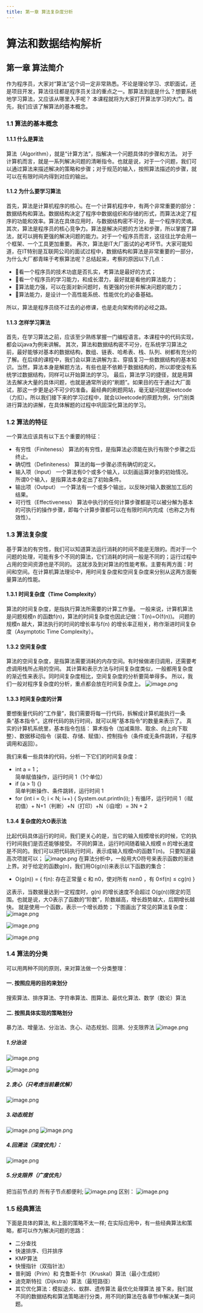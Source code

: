 ```yaml
---
title: 第一章 算法复杂度分析
---
```


# 算法和数据结构解析
## 第一章 算法简介
作为程序员，大家对“算法”这个词一定非常熟悉。不论是理论学习、求职面试，还是项目开发，算法往往都是程序员关注的重点之一。那算法到底是什么？想要系统地学习算法，又应该从哪里入手呢？
本课程就将为大家打开算法学习的大门。首先，我们应该了解算法的基本概念。
### 1.1 算法的基本概念
#### 1.1.1 什么是算法
算法（Algorithm），就是“计算方法”，指解决一个问题具体的步骤和方法。
对于计算机而言，就是一系列解决问题的清晰指令。也就是说，对于一个问题，我们可以通过算法来描述解决的策略和步骤；对于规范的输入，按照算法描述的步骤，就可以在有限时间内得到对应的输出。
#### 1.1.2 为什么要学习算法
首先，算法是计算机程序的核心。在一个计算机程序中，有两个非常重要的部分：数据结构和算法。数据结构决定了程序中数据组织和存储的形式，而算法决定了程序的功能和效率。算法在具体应用时，与数据结构密不可分，是一个程序的灵魂。
其次，算法是程序员的核心竞争力。算法是解决问题的方法和步骤，所以掌握了算法，就可以拥有更强的解决问题的能力。对于一个程序员而言，这往往比学会用一个框架、一个工具更加重要。
再次，算法是IT大厂面试的必考环节。大家可能知道，在IT特别是互联网公司的面试过程中，数据结构和算法是非常重要的一部分，为什么大厂都青睐于考察算法呢？总结起来，考察的原因以下几点：
- 看一个程序员的技术功底是否扎实，考算法是最好的方式；
- 看一个程序员的学习能力，和成长潜力，最好就是看他的算法能力；
- 算法能力强，可以在面对新问题时，有更强的分析并解决问题的能力；
- 算法能力，是设计一个高性能系统、性能优化的必备基础。

所以，算法是程序员绕不过去的必修课，也是走向架构师的必经之路。
#### 1.1.3 怎样学习算法
首先，在学习算法之前，应该至少熟练掌握一门编程语言。本课程中的代码实现，都会以java为例来讲解。
其次，算法和数据结构密不可分，在系统学习算法之前，最好能够对基本的数据结构，数组、链表、哈希表、栈、队列、树都有充分的了解。在后续的课程中，我们会以算法讲解为主、穿插复习一些数据结构的基本知识。当然，算法本身是解题方法，有些也是不依赖于数据结构的，所以即使没有系统学过数据结构，同样可以开始算法的学习。 
最后，算法学习的捷径，就是用算法去解决大量的具体问题，也就是通常所说的“刷题”。如果目的在于通过大厂面试，那这一步更是必不可少的准备。最经典的刷题网站，毫无疑问就是leetcode（力扣）。所以我们接下来的学习过程中，就会以leetcode的原题为例，分门别类进行算法的讲解，在具体解题的过程中巩固深化算法的学习。
### 1.2 算法的特征
一个算法应该具有以下五个重要的特征：
- 有穷性（Finiteness）
算法的有穷性，是指算法必须能在执行有限个步骤之后终止。
- 确切性（Definiteness）
算法的每一步骤必须有确切的定义。
- 输入项（Input）
一个算法有0个或多个输入，以刻画运算对象的初始情况。所谓0个输入，是指算法本身定出了初始条件。
- 输出项（Output）
一个算法有一个或多个输出，以反映对输入数据加工后的结果。
- 可行性（Effectiveness）
算法中执行的任何计算步骤都是可以被分解为基本的可执行的操作步骤，即每个计算步骤都可以在有限时间内完成（也称之为有效性）。
### 1.3 算法复杂度
基于算法的有穷性，我们可以知道算法运行消耗的时间不能是无限的。而对于一个问题的处理，可能有多个不同的算法，它们消耗的时间一般是不同的；运行过程中占用的空间资源也是不同的。
这就涉及到对算法的性能考察。主要有两方面：时间和空间。在计算机算法理论中，用时间复杂度和空间复杂度来分别从这两方面衡量算法的性能。
#### 1.3.1 时间复杂度（Time Complexity）
算法的时间复杂度，是指执行算法所需要的计算工作量。
一般来说，计算机算法是问题规模n 的函数f(n)，算法的时间复杂度也因此记做：T(n)=Ο(f(n))。
问题的规模n 越大，算法执行的时间的增长率与f(n) 的增长率正相关，称作渐进时间复杂度（Asymptotic Time Complexity）。
#### 1.3.2 空间复杂度
算法的空间复杂度，是指算法需要消耗的内存空间。有时候做递归调用，还需要考虑调用栈所占用的空间。
其计算和表示方法与时间复杂度类似，一般都用复杂度的渐近性来表示。同时间复杂度相比，空间复杂度的分析要简单得多。
所以，我们一般对程序复杂度的分析，重点都会放在时间复杂度上。
![image.png](https://cdn.jsdelivr.net/gh/Control-body/tuChuang/2022/04/image-e322225dbcfa4542b31396a2bb34a782.png)
#### 1.3.3 时间复杂度的计算
要想衡量代码的“工作量”，我们需要将每一行代码，拆解成计算机能执行一条条“基本指令”。这样代码的执行时间，就可以用“基本指令”的数量来表示了。
真实的计算机系统里，基本指令包括：
算术指令（加减乘除、取余、向上向下取整）、数据移动指令（装载、存储、赋值）、控制指令（条件或无条件跳转，子程序调用和返回）。

我们来看一些具体的代码，分析一下它们的时间复杂度：
- int a = 1；  
简单赋值操作，运行时间 1（1个单位）
- if (a > 1) {}  
简单判断操作、条件跳转，运行时间 1
- for (int i = 0; i < N; i++) {    System.out.println(i); }
有循环，运行时间 1（i赋初值）+ N+1（判断）+N（打印）+N（i自增）= 3N + 2

#### 1.3.4 复杂度的大O表示法
比起代码具体运行的时间，我们更关心的是，当它的输入规模增长的时候，它的执行时间我们是否还能够接受。
不同的算法，运行时间随着输入规模 n 的增长速度是不同的。我们可以把代码执行时间，表示成输入规模n的函数T(n)。
只要知道最高次项就可以；
![image.png](https://cdn.jsdelivr.net/gh/Control-body/tuChuang/2022/04/image-684f86867b5046feafc3b4e52337e598.png)
在算法分析中，一般用大O符号来表示函数的渐进上界。对于给定的函数g(n)，我们用O(g(n))来表示以下函数的集合：
- O(g(n)) = { f(n): 存在正常量 c 和 n0，使对所有 n≥n0 ，有 0≤f(n) ≤ cg(n) }

这表示，当数据量达到一定程度时，g(n) 的增长速度不会超过 O(g(n))限定的范围。也就是说，大O表示了函数的“阶数”，阶数越高，增长趋势越大，后期增长越快。
就是使用一个函数，表示一个增长趋势；
下图画出了常见的算法复杂度：
![image.png](https://cdn.jsdelivr.net/gh/Control-body/tuChuang/2022/04/image-f7820b4247f243139b278775b9daa4a8.png)

![image.png](https://cdn.jsdelivr.net/gh/Control-body/tuChuang/2022/04/image-49a0afd3d0344f90b186b74375ebe0f5.png)

![image.png](https://cdn.jsdelivr.net/gh/Control-body/tuChuang/2022/04/image-f1a5a631df314db09803344a875fd83f.png)
### 1.4 算法的分类
可以用两种不同的原则，来对算法做一个分类整理：
#### 一. 按照应用的目的来划分
搜索算法、排序算法、字符串算法、图算法、最优化算法、数学（数论）算法
#### 二. 按照具体实现的**策略**划分
暴力法、增量法、分治法、贪心、动态规划、回溯、分支限界法
![image.png](https://cdn.jsdelivr.net/gh/Control-body/tuChuang/2022/04/image-16c5a996bc794965a28494107d89a27f.png)
##### 1.分治法
![image.png](https://cdn.jsdelivr.net/gh/Control-body/tuChuang/2022/04/image-1ec9415cb8164d50a55717da28aaddb2.png)

![image.png](https://cdn.jsdelivr.net/gh/Control-body/tuChuang/2022/04/image-a8b745b3b9ff49f1a5c0a24b2f93e141.png)

##### 2.贪心（只考虑当前最优解）
![image.png](https://cdn.jsdelivr.net/gh/Control-body/tuChuang/2022/04/image-38276603a843404ba7e9c56b76cb090b.png)
##### 3.动态规划
![image.png](https://cdn.jsdelivr.net/gh/Control-body/tuChuang/2022/04/image-23547e30bd8d41ff9af5ed739ab9d788.png)
![image.png](https://cdn.jsdelivr.net/gh/Control-body/tuChuang/2022/04/image-438b71f27463470b9f0f32ee61e0536d.png)
##### 4.回溯法（深度优先）：
![image.png](https://cdn.jsdelivr.net/gh/Control-body/tuChuang/2022/04/image-f78a44d8330e4f9abb247d4a3fc76f65.png)
##### 5.分支限界（广度优先）
把当前节点的 所有子节点都便利;
![image.png](https://cdn.jsdelivr.net/gh/Control-body/tuChuang/2022/04/image-2005052f38da4072b7dca84d507680ee.png)
区别：
![image.png](https://cdn.jsdelivr.net/gh/Control-body/tuChuang/2022/04/image-09610109a4664e8ca8f0e590c88e7e4d.png)
### 1.5 经典算法
下面是具体的算法, 和上面的策略不太一样;
在实际应用中，有一些经典算法和策略，都可以作为解决问题的思路：
- 二分查找
- 快速排序、归并排序
- KMP算法
- 快慢指针（双指针法）
- 普利姆（Prim）和 克鲁斯卡尔（Kruskal）算法（最小生成树）
- 迪克斯特拉（Dijkstra）算法（最短路径）
- 其它优化算法：模拟退火、蚁群、遗传算法 最优化处理算法
接下来，我们就不同的数据结构和算法策略进行分类，用不同的算法在各章节中解决某一类问题。
